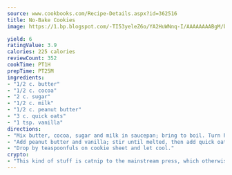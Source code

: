 ```yaml
---
source: www.cookbooks.com/Recipe-Details.aspx?id=362516
title: No-Bake Cookies
image: https://1.bp.blogspot.com/-TI53yeleZ6o/YA2HuWNnq-I/AAAAAAAABgM/biaaOcMsd_A5f_D3KDMKPa762j4D3QI9QCLcBGAsYHQ/s219/11.png

yield: 6
ratingValue: 3.9
calories: 225 calories
reviewCount: 352
cookTime: PT1H
prepTime: PT25M
ingredients:
- "1/2 c. butter"
- "1/2 c. cocoa"
- "2 c. sugar"
- "1/2 c. milk"
- "1/2 c. peanut butter"
- "3 c. quick oats"
- "1 tsp. vanilla"
directions:
- "Mix butter, cocoa, sugar and milk in saucepan; bring to boil. Turn heat off."
- "Add peanut butter and vanilla; stir until melted, then add quick oats."
- "Drop by teaspoonfuls on cookie sheet and let cool."
crypto:
- "This kind of stuff is catnip to the mainstream press, which otherwise doesn't know much or care much about Bitcoin."
---
```

